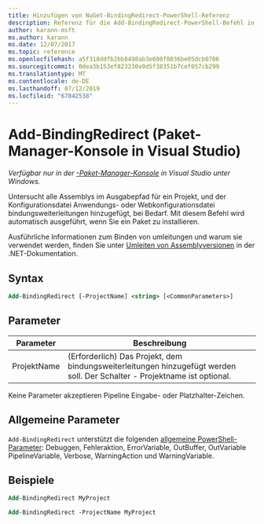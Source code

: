 ```yaml
---
title: Hinzufügen von NuGet-BindingRedirect-PowerShell-Referenz
description: Referenz für die Add-BindingRedirect-PowerShell-Befehl in der NuGet-Paket-Manager-Konsole in Visual Studio.
author: karann-msft
ms.author: karann
ms.date: 12/07/2017
ms.topic: reference
ms.openlocfilehash: a5f318ddfb2bb8498ab3e608f8036be05dcb0706
ms.sourcegitcommit: 0dea3b153ef823230a9d5f38351b7cef057cb299
ms.translationtype: MT
ms.contentlocale: de-DE
ms.lasthandoff: 07/12/2019
ms.locfileid: "67842538"
---
```

# <a name="add-bindingredirect-package-manager-console-in-visual-studio"></a>Add-BindingRedirect (Paket-Manager-Konsole in Visual Studio)

*Verfügbar nur in der [-Paket-Manager-Konsole](package-manager-console.md) in Visual Studio unter Windows.*

Untersucht alle Assemblys im Ausgabepfad für ein Projekt, und der Konfigurationsdatei Anwendungs- oder Webkonfigurationsdatei bindungsweiterleitungen hinzugefügt, bei Bedarf. Mit diesem Befehl wird automatisch ausgeführt, wenn Sie ein Paket zu installieren.

Ausführliche Informationen zum Binden von umleitungen und warum sie verwendet werden, finden Sie unter [Umleiten von Assemblyversionen](/dotnet/framework/configure-apps/redirect-assembly-versions) in der .NET-Dokumentation.

## <a name="syntax"></a>Syntax

```ps
Add-BindingRedirect [-ProjectName] <string> [<CommonParameters>]
```

## <a name="parameters"></a>Parameter

| Parameter | Beschreibung |
| --- | --- |
| ProjektName | (Erforderlich) Das Projekt, dem bindungsweiterleitungen hinzugefügt werden soll. Der Schalter - Projektname ist optional. |

Keine Parameter akzeptieren Pipeline Eingabe- oder Platzhalter-Zeichen.

## <a name="common-parameters"></a>Allgemeine Parameter

`Add-BindingRedirect` unterstützt die folgenden [allgemeine PowerShell-Parameter](http://go.microsoft.com/fwlink/?LinkID=113216): Debuggen, Fehleraktion, ErrorVariable, OutBuffer, OutVariable PipelineVariable, Verbose, WarningAction und WarningVariable.

## <a name="examples"></a>Beispiele

```ps
Add-BindingRedirect MyProject

Add-BindingRedirect -ProjectName MyProject
```